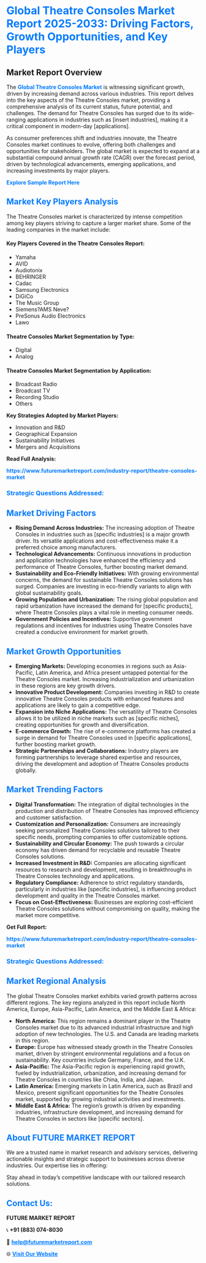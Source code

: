 <h1 style="color: #007BFF;">Global Theatre Consoles Market Report 2025-2033: Driving Factors, Growth Opportunities, and Key Players</h1>

<section id="overview">
<h2>Market Report Overview</h2>
<p>The <a href="https://www.futuremarketreport.com/industry-report/theatre-consoles-market" style="color: #007BFF; text-decoration: none;"><strong>Global Theatre Consoles Market</strong></a> is witnessing significant growth, driven by increasing demand across various industries. This report delves into the key aspects of the Theatre Consoles market, providing a comprehensive analysis of its current status, future potential, and challenges. The demand for Theatre Consoles has surged due to its wide-ranging applications in industries such as [insert industries], making it a critical component in modern-day [applications].</p>
<p>As consumer preferences shift and industries innovate, the Theatre Consoles market continues to evolve, offering both challenges and opportunities for stakeholders. The global market is expected to expand at a substantial compound annual growth rate (CAGR) over the forecast period, driven by technological advancements, emerging applications, and increasing investments by major players.</p>
</section>

<section id="overview">
<p><a href="https://www.futuremarketreport.com/request-sample/reportId=75415" style="color: #007BFF; text-decoration: none;"><strong>Explore Sample Report Here</strong></a></p>
</section>

<section id="key-players">
<h2 style="color: #007BFF;">Market Key Players Analysis</h2>
<p>The Theatre Consoles market is characterized by intense competition among key players striving to capture a larger market share. Some of the leading companies in the market include:</p>
<h4>Key Players Covered in the Theatre Consoles Report:</h4>
<ul><li>Yamaha</li><li>AVID</li><li>Audiotonix</li><li>BEHRINGER</li><li>Cadac</li><li>Samsung Electronics</li><li>DiGiCo</li><li>The Music Group</li><li>Siemens?AMS Neve?</li><li>PreSonus Audio Electronics</li><li>Lawo</li></ul>
<h4>Theatre Consoles Market Segmentation by Type:</h4>
<ul><li>Digital</li><li>Analog</li></ul>

<h4>Theatre Consoles Market Segmentation by Application:</h4>
<ul><li>Broadcast Radio</li><li>Broadcast TV</li><li>Recording Studio</li><li>Others</li></ul>
<p><strong>Key Strategies Adopted by Market Players:</strong></p>
<ul>
<li>Innovation and R&D</li>
<li>Geographical Expansion</li>
<li>Sustainability Initiatives</li>
<li>Mergers and Acquisitions</li>
</ul>
</section>

<section>
<p><strong>Read Full Analysis: </strong></p><a href="https://www.futuremarketreport.com/industry-report/theatre-consoles-market" style="color: #007BFF; text-decoration: none;"><strong>https://www.futuremarketreport.com/industry-report/theatre-consoles-market</strong></a>
<h3 style="color: #007BFF;">Strategic Questions Addressed:</h3>
</section>

<section id="driving-factors">
<h2 style="color: #007BFF;">Market Driving Factors</h2>
<ul>
<li><strong>Rising Demand Across Industries:</strong> The increasing adoption of Theatre Consoles in industries such as [specific industries] is a major growth driver. Its versatile applications and cost-effectiveness make it a preferred choice among manufacturers.</li>
<li><strong>Technological Advancements:</strong> Continuous innovations in production and application technologies have enhanced the efficiency and performance of Theatre Consoles, further boosting market demand.</li>
<li><strong>Sustainability and Eco-Friendly Initiatives:</strong> With growing environmental concerns, the demand for sustainable Theatre Consoles solutions has surged. Companies are investing in eco-friendly variants to align with global sustainability goals.</li>
<li><strong>Growing Population and Urbanization:</strong> The rising global population and rapid urbanization have increased the demand for [specific products], where Theatre Consoles plays a vital role in meeting consumer needs.</li>
<li><strong>Government Policies and Incentives:</strong> Supportive government regulations and incentives for industries using Theatre Consoles have created a conducive environment for market growth.</li>
</ul>
</section>

<section id="growth-opportunities">
<h2 style="color: #007BFF;">Market Growth Opportunities</h2>
<ul>
<li><strong>Emerging Markets:</strong> Developing economies in regions such as Asia-Pacific, Latin America, and Africa present untapped potential for the Theatre Consoles market. Increasing industrialization and urbanization in these regions are key growth drivers.</li>
<li><strong>Innovative Product Development:</strong> Companies investing in R&D to create innovative Theatre Consoles products with enhanced features and applications are likely to gain a competitive edge.</li>
<li><strong>Expansion into Niche Applications:</strong> The versatility of Theatre Consoles allows it to be utilized in niche markets such as [specific niches], creating opportunities for growth and diversification.</li>
<li><strong>E-commerce Growth:</strong> The rise of e-commerce platforms has created a surge in demand for Theatre Consoles used in [specific applications], further boosting market growth.</li>
<li><strong>Strategic Partnerships and Collaborations:</strong> Industry players are forming partnerships to leverage shared expertise and resources, driving the development and adoption of Theatre Consoles products globally.</li>
</ul>
</section>

<section id="trending-factors">
<h2 style="color: #007BFF;">Market Trending Factors</h2>
<ul>
<li><strong>Digital Transformation:</strong> The integration of digital technologies in the production and distribution of Theatre Consoles has improved efficiency and customer satisfaction.</li>
<li><strong>Customization and Personalization:</strong> Consumers are increasingly seeking personalized Theatre Consoles solutions tailored to their specific needs, prompting companies to offer customizable options.</li>
<li><strong>Sustainability and Circular Economy:</strong> The push towards a circular economy has driven demand for recyclable and reusable Theatre Consoles solutions.</li>
<li><strong>Increased Investment in R&D:</strong> Companies are allocating significant resources to research and development, resulting in breakthroughs in Theatre Consoles technology and applications.</li>
<li><strong>Regulatory Compliance:</strong> Adherence to strict regulatory standards, particularly in industries like [specific industries], is influencing product development and quality in the Theatre Consoles market.</li>
<li><strong>Focus on Cost-Effectiveness:</strong> Businesses are exploring cost-efficient Theatre Consoles solutions without compromising on quality, making the market more competitive.</li>
</ul>
</section>

<section>
<p><strong>Get Full Report: </strong></p><a href="https://www.futuremarketreport.com/industry-report/theatre-consoles-market" style="color: #007BFF; text-decoration: none;"><strong>https://www.futuremarketreport.com/industry-report/theatre-consoles-market</strong></a>
<h3 style="color: #007BFF;">Strategic Questions Addressed:</h3>
</section>


<section id="regional-analysis">
<h2 style="color: #007BFF;">Market Regional Analysis</h2>
<p>The global Theatre Consoles market exhibits varied growth patterns across different regions. The key regions analyzed in this report include North America, Europe, Asia-Pacific, Latin America, and the Middle East & Africa:</p>
<ul>
<li><strong>North America:</strong> This region remains a dominant player in the Theatre Consoles market due to its advanced industrial infrastructure and high adoption of new technologies. The U.S. and Canada are leading markets in this region.</li>
<li><strong>Europe:</strong> Europe has witnessed steady growth in the Theatre Consoles market, driven by stringent environmental regulations and a focus on sustainability. Key countries include Germany, France, and the U.K.</li>
<li><strong>Asia-Pacific:</strong> The Asia-Pacific region is experiencing rapid growth, fueled by industrialization, urbanization, and increasing demand for Theatre Consoles in countries like China, India, and Japan.</li>
<li><strong>Latin America:</strong> Emerging markets in Latin America, such as Brazil and Mexico, present significant opportunities for the Theatre Consoles market, supported by growing industrial activities and investments.</li>
<li><strong>Middle East & Africa:</strong> The region’s growth is driven by expanding industries, infrastructure development, and increasing demand for Theatre Consoles in sectors like [specific sectors].</li>
</ul>
</section>

<footer>
<h2 style="color: #007BFF;">About FUTURE MARKET REPORT</h2>
<p>We are a trusted name in market research and advisory services, delivering actionable insights and strategic support to businesses across diverse industries. Our expertise lies in offering:</p>

<p>Stay ahead in today’s competitive landscape with our tailored research solutions.</p>

<h2 style="color: #007BFF;">Contact Us:</h2>
<p><strong>FUTURE MARKET REPORT</strong></p>
<p>📞 <strong>+91 (883) 074-8030</strong></p>
<p>📧 <strong><a href="mailto:help@futuremarketreport.com" style="color: #007BFF;">help@futuremarketreport.com</a></strong></p>
<p>🌐 <strong><a href="https://www.futuremarketreport.com/" style="color: #007BFF;">Visit Our Website</a></strong></p>
</footer>